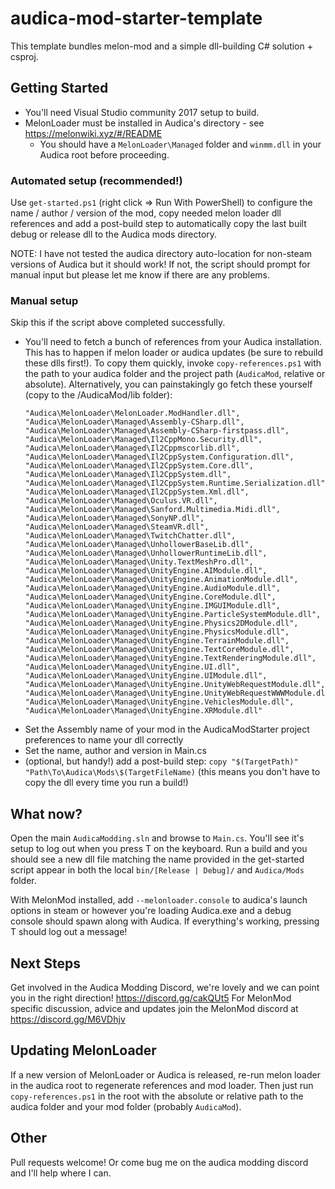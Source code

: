 # audica-mod-starter-template

This template bundles melon-mod and a simple dll-building C# solution + csproj.

## Getting Started

* You'll need Visual Studio community 2017 setup to build.
* MelonLoader must be installed in Audica's directory - see https://melonwiki.xyz/#/README
    * You should have a `MelonLoader\Managed` folder and `winmm.dll` in your Audica root before proceeding.

### Automated setup (recommended!)
Use `get-started.ps1` (right click => Run With PowerShell) to configure the name / author / version of the mod, copy needed melon loader dll references and add a post-build step to automatically copy the last built debug or release dll to the Audica mods directory.

NOTE: I have not tested the audica directory auto-location for non-steam versions of Audica but it should work! If not, the script should prompt for manual input but please let me know if there are any problems.

### Manual setup

Skip this if the script above completed successfully.

* You'll need to fetch a bunch of references from your Audica installation. This has to happen if melon loader or audica updates (be sure to rebuild these dlls first!). To copy them quickly, invoke `copy-references.ps1` with the path to your audica folder and the project path (`AudicaMod`, relative or absolute). Alternatively, you can painstakingly go fetch these yourself (copy to the /AudicaMod/lib folder):
    ```
    "Audica\MelonLoader\MelonLoader.ModHandler.dll",
    "Audica\MelonLoader\Managed\Assembly-CSharp.dll", 
    "Audica\MelonLoader\Managed\Assembly-CSharp-firstpass.dll", 
    "Audica\MelonLoader\Managed\Il2CppMono.Security.dll", 
    "Audica\MelonLoader\Managed\Il2Cppmscorlib.dll", 
    "Audica\MelonLoader\Managed\Il2CppSystem.Configuration.dll", 
    "Audica\MelonLoader\Managed\Il2CppSystem.Core.dll", 
    "Audica\MelonLoader\Managed\Il2CppSystem.dll", 
    "Audica\MelonLoader\Managed\Il2CppSystem.Runtime.Serialization.dll", 
    "Audica\MelonLoader\Managed\Il2CppSystem.Xml.dll", 
    "Audica\MelonLoader\Managed\Oculus.VR.dll", 
    "Audica\MelonLoader\Managed\Sanford.Multimedia.Midi.dll", 
    "Audica\MelonLoader\Managed\SonyNP.dll", 
    "Audica\MelonLoader\Managed\SteamVR.dll", 
    "Audica\MelonLoader\Managed\TwitchChatter.dll", 
    "Audica\MelonLoader\Managed\UnhollowerBaseLib.dll", 
    "Audica\MelonLoader\Managed\UnhollowerRuntimeLib.dll", 
    "Audica\MelonLoader\Managed\Unity.TextMeshPro.dll", 
    "Audica\MelonLoader\Managed\UnityEngine.AIModule.dll", 
    "Audica\MelonLoader\Managed\UnityEngine.AnimationModule.dll", 
    "Audica\MelonLoader\Managed\UnityEngine.AudioModule.dll", 
    "Audica\MelonLoader\Managed\UnityEngine.CoreModule.dll", 
    "Audica\MelonLoader\Managed\UnityEngine.IMGUIModule.dll", 
    "Audica\MelonLoader\Managed\UnityEngine.ParticleSystemModule.dll", 
    "Audica\MelonLoader\Managed\UnityEngine.Physics2DModule.dll", 
    "Audica\MelonLoader\Managed\UnityEngine.PhysicsModule.dll", 
    "Audica\MelonLoader\Managed\UnityEngine.TerrainModule.dll", 
    "Audica\MelonLoader\Managed\UnityEngine.TextCoreModule.dll", 
    "Audica\MelonLoader\Managed\UnityEngine.TextRenderingModule.dll", 
    "Audica\MelonLoader\Managed\UnityEngine.UI.dll", 
    "Audica\MelonLoader\Managed\UnityEngine.UIModule.dll", 
    "Audica\MelonLoader\Managed\UnityEngine.UnityWebRequestModule.dll", 
    "Audica\MelonLoader\Managed\UnityEngine.UnityWebRequestWWWModule.dll", 
    "Audica\MelonLoader\Managed\UnityEngine.VehiclesModule.dll", 
    "Audica\MelonLoader\Managed\UnityEngine.XRModule.dll"
    ```
* Set the Assembly name of your mod in the AudicaModStarter project preferences to name your dll correctly
* Set the name, author and version in Main.cs
* (optional, but handy!) add a post-build step: `copy "$(TargetPath)" "Path\To\Audica\Mods\$(TargetFileName)` (this means you don't have to copy the dll every time you run a build!)

## What now?

Open the main `AudicaModding.sln` and browse to `Main.cs`. You'll see it's setup to log out when you press T on the keyboard. 
Run a build and you should see a new dll file matching the name provided in the get-started script appear in both the local `bin/[Release | Debug]/` and `Audica/Mods` folder.

With MelonMod installed, add `--melonloader.console` to audica's launch options in steam or however you're loading Audica.exe and a debug console should spawn along with Audica. If everything's working, pressing T should log out a message!

## Next Steps

Get involved in the Audica Modding Discord, we're lovely and we can point you in the right direction! https://discord.gg/cakQUt5
For MelonMod specific discussion, advice and updates join the MelonMod discord at https://discord.gg/M6VDhjv

## Updating MelonLoader 

If a new version of MelonLoader or Audica is released, re-run melon loader in the audica root to regenerate references and mod loader. Then just run `copy-references.ps1` in the root with the absolute or relative path to the audica folder and your mod folder (probably `AudicaMod`).

## Other

Pull requests welcome! Or come bug me on the audica modding discord and I'll help where I can.
